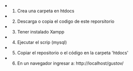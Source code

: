 
* 1. Crea una carpeta en htdocs
* 2. Descarga o copia el codigo de este reporsitorio
* 3. Tener instalado Xampp
* 4. Ejecutar el scrip (mysql)
* 5. Copiar el repositorio o el código en la carpeta 'htdocs'
* 6. En un navegador ingresar a: http://localhost/gustov/